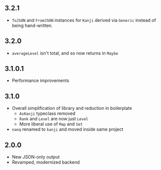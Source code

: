 ## 3.2.1

- `ToJSON` and `FromJSON` instances for `Kanji` derived via `Generic`
  instead of being hand-written.

## 3.2.0

- `averageLevel` isn't total, and so now returns in `Maybe`

## 3.1.0.1

- Performance improvements

## 3.1.0

- Overall simplification of library and reduction in boilerplate
  - `AsKanji` typeclass removed
  - `Rank` and `Level` are now just `Level`
  - More liberal use of `Map` and `Set`
- `nanq` renamed to `kanji` and moved inside same project

## 2.0.0

- New JSON-only output
- Revamped, modernized backend
